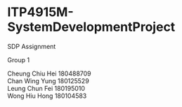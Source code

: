 # ITP4915M-SystemDevelopmentProject

SDP Assignment

Group 1

Cheung Chiu Hei 180488709  
Chan Wing Yung  180125529  
Leung Chun Fei  180195010  
Wong Hiu Hong   180104583  
